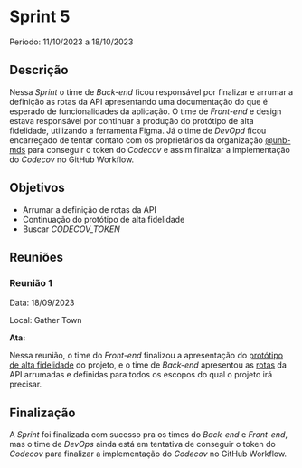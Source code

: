 # Sprint 5

Período: 11/10/2023 a 18/10/2023

## Descrição

Nessa _Sprint_ o time de _Back-end_ ficou responsável por finalizar e arrumar a definição as rotas da API apresentando uma documentação do que é esperado de funcionalidades da aplicação. O time de _Front-end_ e design estava responsável por continuar a produção do protótipo de alta fidelidade, utilizando a ferramenta Figma. Já o time de _DevOpd_ ficou encarregado de tentar contato com os proprietários da organização [@unb-mds](https://github.com/unb-mds) para conseguir o token do _Codecov_ e assim finalizar a implementação do _Codecov_ no GitHub Workflow.

## Objetivos

- Arrumar a definição de rotas da API
- Continuação do protótipo de alta fidelidade
- Buscar *CODECOV_TOKEN*

## Reuniões

### Reunião 1

Data: 18/09/2023

Local: Gather Town

**Ata:**

Nessa reunião, o time do _Front-end_ finalizou a apresentação do [protótipo de alta fidelidade](https://www.figma.com/proto/o5Ffh1fWmmQz7KcDGuHrVP/Sua-grade-UNB?type=design&node-id=16-2775&scaling=scale-down&page-id=0%3A1&mode=design&t=vdtHhHY0NWBuOQwZ-1) do projeto, e o time de _Back-end_ apresentou as [rotas](https://unb-mds.github.io/2023-2-Squad11/api/) da API arrumadas e definidas para todos os escopos do qual o projeto irá precisar.

## Finalização

A _Sprint_ foi finalizada com sucesso pra os times do _Back-end_ e _Front-end_, mas o time de _DevOps_ ainda está em tentativa de conseguir o token do _Codecov_ para finalizar a implementação do _Codecov_ no GitHub Workflow.
